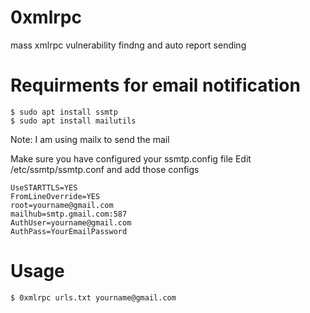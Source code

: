# 0xmlrpc
mass xmlrpc vulnerability findng and auto report sending 

# Requirments for email notification

```
$ sudo apt install ssmtp
$ sudo apt install mailutils
```

Note: I am using mailx to send the mail

Make sure you have configured your ssmtp.config file Edit /etc/ssmtp/ssmtp.conf and add those configs


```
UseSTARTTLS=YES
FromLineOverride=YES
root=yourname@gmail.com
mailhub=smtp.gmail.com:587
AuthUser=yourname@gmail.com
AuthPass=YourEmailPassword
```

# Usage

```
$ 0xmlrpc urls.txt yourname@gmail.com
```
